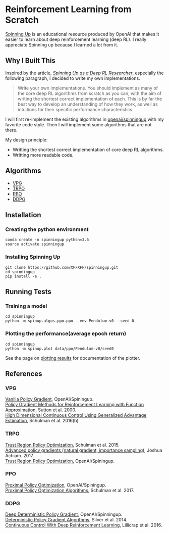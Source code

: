 # Reinforcement Learning from Scratch
 [Spinning Up](https://spinningup.openai.com/en/latest/index.html) is an educational resource produced by OpenAI that makes it easier to learn about deep reinforcement learning (deep RL). I really appreciate Spinning up because I learned a lot from it.
 ## Why I Built This  
Inspired by the article, *[Spinning Up as a Deep RL Researcher](http://spinningup.openai.com/en/latest/spinningup/spinningup.html#doing-rigorous-research-in-rl)*, especially the following paragraph, I decided to write my own implementations. 
> Write your own implementations. You should implement as many of the core deep RL algorithms from scratch as you can, with the aim of writing the shortest correct implementation of each. This is by far the best way to develop an understanding of how they work, as well as intuitions for their specific performance characteristics.

I will first re-implement the existing algorithms in [openai/spinningup](https://github.com/openai/spinningup) with my favorite code style. Then I will implement some algorithms that are not there.  

My design principle:
- Writting the shortest correct implementation of core deep RL algorithms.
- Writting more readable code.

## Algorithms
* [VPG](https://github.com/XFFXFF/spinningup/tree/master/spinup/algos/vpg)
* [TRPO](https://github.com/XFFXFF/spinningup/tree/master/spinup/algos/trpo)
* [PPO](https://github.com/XFFXFF/spinningup/tree/master/spinup/algos/ppo)
* [DDPG](https://github.com/XFFXFF/spinningup/tree/master/spinup/algos/ddpg)



## Installation
### Creating the python environment
```
conda create -n spinningup python=3.6
source activate spinningup
```

### Installing Spinning Up
```
git clone https://github.com/XFFXFF/spinningup.git
cd spinningup
pip install -e .
```

## Running Tests
### Training a model
```
cd spinningup
python -m spinup.algos.ppo.ppo --env Pendulum-v0 --seed 0
```
### Plotting the performance(average epoch return)
```
cd spinningup
python -m spinup.plot data/ppo/Pendulum-v0/seed0
```
See the page on [plotting results](http://spinningup.openai.com/en/latest/utils/plotter.html) for documentation of the plotter.
## References
### VPG
[Vanilla Policy Gradient](http://spinningup.openai.com/en/latest/algorithms/vpg.html), OpenAI/Spiningup.  
[Policy Gradient Methods for Reinforcement Learning with Function Approximation](https://papers.nips.cc/paper/1713-policy-gradient-methods-for-reinforcement-learning-with-function-approximation.pdf), Sutton et al. 2000.  
[High Dimensional Continuous Control Using Generalized Advantage Estimation](https://arxiv.org/abs/1506.02438), Schulman et al. 2016(b)
### TRPO
[Trust Region Policy Optimization](https://arxiv.org/abs/1502.05477), Schulman et al. 2015.  
[Advanced policy gradients (natural gradient, importance sampling)](http://rail.eecs.berkeley.edu/deeprlcourse-fa17/f17docs/lecture_13_advanced_pg.pdf), Joshua Achiam. 2017.  
[Trust Region Policy Optimization](http://spinningup.openai.com/en/latest/algorithms/trpo.html), OpenAI/Spiningup.  

### PPO 
[Proximal Policy Optimization](http://spinningup.openai.com/en/latest/algorithms/ppo.html), OpenAI/Spiningup.  
[Proximal Policy Optimization Algorithms](https://arxiv.org/abs/1707.06347), Schulman et al. 2017.  
### DDPG
[Deep Deterministic Policy Gradient](http://spinningup.openai.com/en/latest/algorithms/ddpg.html), OpenAI/Spinningup.   
[Deterministic Policy Gradient Algorithms](http://proceedings.mlr.press/v32/silver14.pdf), Silver et al. 2014.  
[Continuous Control With Deep Reinforcement Learning](https://arxiv.org/abs/1509.02971), Lillicrap et al. 2016.
